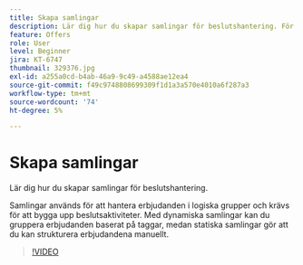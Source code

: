 ```yaml
---
title: Skapa samlingar
description: Lär dig hur du skapar samlingar för beslutshantering. För samlingar finns regler för behörighet kopplade till dem så att du kan visa dem endast för relevanta kunder.
feature: Offers
role: User
level: Beginner
jira: KT-6747
thumbnail: 329376.jpg
exl-id: a255a0cd-b4ab-46a9-9c49-a4588ae12ea4
source-git-commit: f49c9748808699309f1d1a3a570e4010a6f287a3
workflow-type: tm+mt
source-wordcount: '74'
ht-degree: 5%

---
```


# Skapa samlingar

Lär dig hur du skapar samlingar för beslutshantering.

Samlingar används för att hantera erbjudanden i logiska grupper och krävs för att bygga upp beslutsaktiviteter. Med dynamiska samlingar kan du gruppera erbjudanden baserat på taggar, medan statiska samlingar gör att du kan strukturera erbjudandena manuellt.

>[!VIDEO](https://video.tv.adobe.com/v/329376?quality=12&learn=on)
